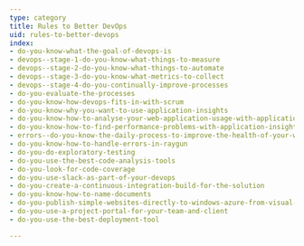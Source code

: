 ```yaml
---
type: category
title: Rules to Better DevOps
uid: rules-to-better-devops
index:
- do-you-know-what-the-goal-of-devops-is
- devops--stage-1-do-you-know-what-things-to-measure
- devops--stage-2-do-you-know-what-things-to-automate
- devops--stage-3-do-you-know-what-metrics-to-collect
- devops--stage-4-do-you-continually-improve-processes
- do-you-evaluate-the-processes
- do-you-know-how-devops-fits-in-with-scrum
- do-you-know-why-you-want-to-use-application-insights
- do-you-know-how-to-analyse-your-web-application-usage-with-application-insights
- do-you-know-how-to-find-performance-problems-with-application-insights
- errors--do-you-know-the-daily-process-to-improve-the-health-of-your-web-application
- do-you-know-how-to-handle-errors-in-raygun
- do-you-do-exploratory-testing
- do-you-use-the-best-code-analysis-tools
- do-you-look-for-code-coverage
- do-you-use-slack-as-part-of-your-devops
- do-you-create-a-continuous-integration-build-for-the-solution
- do-you-know-how-to-name-documents
- do-you-publish-simple-websites-directly-to-windows-azure-from-visual-studio-online
- do-you-use-a-project-portal-for-your-team-and-client
- do-you-use-the-best-deployment-tool

---
```

​​​

